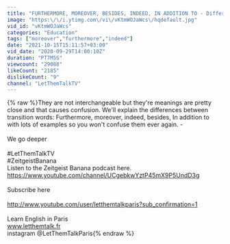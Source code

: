 ```yaml
---
title: "FURTHERMORE, MOREOVER, BESIDES, INDEED, IN ADDITION TO - Differences Explained"
image: "https:\/\/i.ytimg.com\/vi\/vKtmWOJaWcs\/hqdefault.jpg"
vid_id: "vKtmWOJaWcs"
categories: "Education"
tags: ["moreover","furthermore","indeed"]
date: "2021-10-15T15:11:57+03:00"
vid_date: "2020-09-29T14:00:10Z"
duration: "PT7M5S"
viewcount: "29088"
likeCount: "2185"
dislikeCount: "9"
channel: "LetThemTalkTV"
---
```

{% raw %}They are not interchangeable but they're meanings are pretty close and that causes confusion. We'll explain the differences between transition words: Furthermore, moreover, indeed, besides, In addition to with lots of examples so you won't confuse them ever again. -<br /><br />We go deeper<br /><br />#LetThemTalkTV<br />#ZeitgeistBanana<br />Listen to the Zeitgeist Banana podcast here. <br /><a rel="nofollow" target="blank" href="https://www.youtube.com/channel/UCgebkwYztP45mX9P5UndD3g">https://www.youtube.com/channel/UCgebkwYztP45mX9P5UndD3g</a><br /><br />Subscribe here <br /><br /><a rel="nofollow" target="blank" href="http://www.youtube.com/user/letthemtalkparis?sub_confirmation=1">http://www.youtube.com/user/letthemtalkparis?sub_confirmation=1</a><br /><br />Learn English in Paris<br />www.letthemtalk.fr<br />instagram @LetThemTalkParis{% endraw %}
